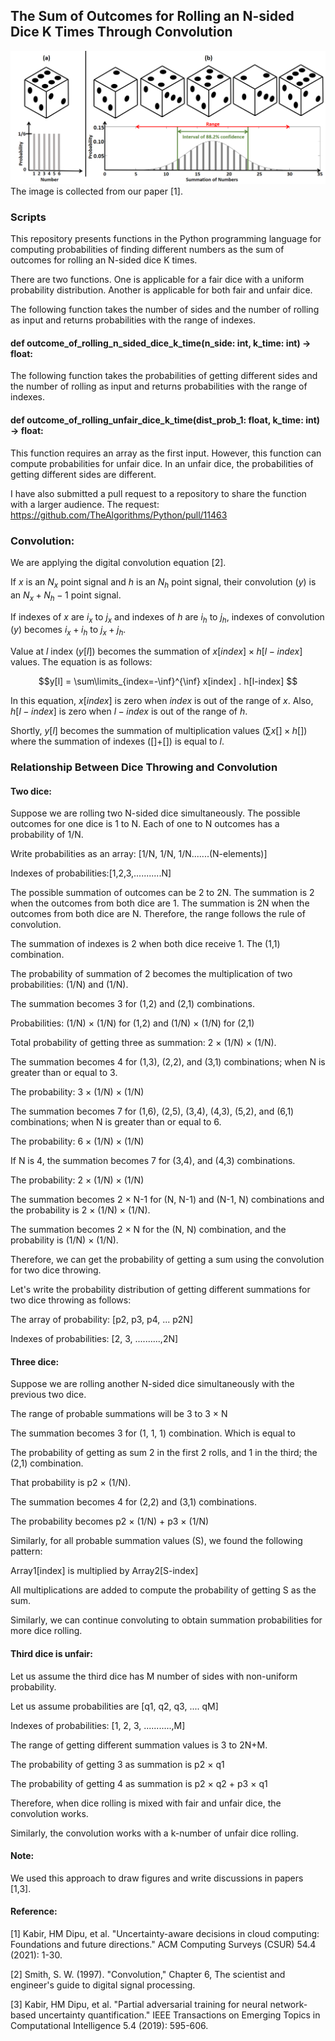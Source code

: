## The Sum of Outcomes for Rolling an N-sided Dice K Times Through Convolution

<img src="https://github.com/dipuk0506/dice/blob/main/Dice_interval5.png" width="700">
The image is collected from our paper [1].

### Scripts

This repository presents functions in the Python programming language for computing probabilities of finding different numbers as the sum of outcomes for rolling an N-sided dice K times.

There are two functions. One is applicable for a fair dice with a uniform probability distribution. Another is applicable for both fair and unfair dice.

The following function takes the number of sides and the number of rolling as input and returns probabilities with the range of indexes.
#### def outcome_of_rolling_n_sided_dice_k_time(n_side: int, k_time: int) -> float:

The following function takes the probabilities of getting different sides and the number of rolling as input and returns probabilities with the range of indexes.
#### def outcome_of_rolling_unfair_dice_k_time(dist_prob_1: float, k_time: int) -> float:
This function requires an array as the first input. However, this function can compute probabilities for unfair dice. In an unfair dice, the probabilities of getting different sides are different.

I have also submitted a pull request to a repository to share the function with a larger audience.
The request: https://github.com/TheAlgorithms/Python/pull/11463


### Convolution:
We are applying the digital convolution equation [2].

If $x$ is an $N_x$ point signal and $h$ is an $N_h$ point signal, their convolution ($y$) is an $N_x+N_h-1$ point signal. 

If indexes of $x$ are $i_x$ to $j_x$ and indexes of $h$ are $i_h$ to $j_h$, indexes of convolution ($y$) becomes $i_x+i_h$ to $j_x+j_h$.

Value at $l$ index ($y[l]$) becomes the summation of $x[index] \times h[l-index]$ values. The equation is as follows:

$$y[l] = \sum\limits_{index=-\inf}^{\inf} x[index] . h[l-index] $$

In this equation, $x[index]$ is zero when $index$ is out of the range of $x$. Also, $h[l-index]$ is zero when $l-index$ is out of the range of $h$.

Shortly, $y[l]$ becomes the summation of multiplication values ($\sum x[] \times h[]$) where the summation of indexes ([]+[]) is equal to $l$.


### Relationship Between Dice Throwing and Convolution

#### Two dice:
Suppose we are rolling two N-sided dice simultaneously. The possible outcomes for one dice is 1 to N. Each of one to N outcomes has a probability of 1/N.

Write probabilities as an array: [1/N, 1/N, 1/N.......(N-elements)]

Indexes of probabilities:[1,2,3,...........N]

The possible summation of outcomes can be 2 to 2N. The summation is 2 when the outcomes from both dice are 1. The summation is 2N when the outcomes from both dice are N. Therefore, the range follows the rule of convolution.


The summation of indexes is 2 when both dice receive 1. The (1,1) combination.

The probability of summation of 2 becomes the multiplication of two probabilities: (1/N) and (1/N). 

The summation becomes 3 for (1,2) and (2,1) combinations.

Probabilities: (1/N) $\times$ (1/N) for (1,2) and (1/N) $\times$ (1/N) for (2,1)

Total probability of getting three as summation: 2 $\times$ (1/N) $\times$ (1/N).

The summation becomes 4 for (1,3), (2,2), and (3,1) combinations; when N is greater than or equal to 3.

The probability: 3 $\times$ (1/N) $\times$ (1/N)

The summation becomes 7 for (1,6), (2,5), (3,4), (4,3), (5,2), and (6,1) combinations; when N is greater than or equal to 6.

The probability: 6 $\times$ (1/N) $\times$ (1/N)

If N is 4, the summation becomes 7 for (3,4), and (4,3) combinations.

The probability: 2 $\times$ (1/N) $\times$ (1/N)

The summation becomes 2 $\times$ N-1 for (N, N-1) and (N-1, N) combinations and the probability is 2 $\times$ (1/N) $\times$ (1/N).

The summation becomes 2 $\times$ N for the (N, N) combination, and the probability is (1/N) $\times$ (1/N).

Therefore, we can get the probability of getting a sum using the convolution for two dice throwing.


Let's write the probability distribution of getting different summations for two dice throwing as follows:

The array of probability: [p2, p3, p4, ... p2N]

Indexes of probabilities: [2, 3, ..........,2N]

#### Three dice:
Suppose we are rolling another N-sided dice simultaneously with the previous two dice.

The range of probable summations will be 3 to 3 $\times$ N

The summation becomes 3 for (1, 1, 1) combination. Which is equal to 

The probability of getting as sum 2 in the first 2 rolls, and 1 in the third; the (2,1) combination.

That probability is p2 $\times$ (1/N).

The summation becomes 4 for (2,2) and (3,1) combinations.

The probability becomes p2 $\times$ (1/N) + p3 $\times$ (1/N)

Similarly, for all probable summation values (S), we found the following pattern:

Array1[index] is multiplied by Array2[S-index]

All multiplications are added to compute the probability of getting S as the sum.

Similarly, we can continue convoluting to obtain summation probabilities for more dice rolling.

#### Third dice is unfair:
Let us assume the third dice has M number of sides with non-uniform probability.

Let us assume probabilities are [q1, q2, q3, .... qM]

Indexes of probabilities: [1, 2, 3, ...........,M]

The range of getting different summation values is 3 to 2N+M.

The probability of getting 3 as summation is p2 $\times$ q1

The probability of getting 4 as summation is p2 $\times$ q2 + p3 $\times$ q1

Therefore, when dice rolling is mixed with fair and unfair dice, the convolution works.

Similarly, the convolution works with a k-number of unfair dice rolling.

#### Note:
We used this approach to draw figures and write discussions in papers [1,3].


#### Reference:
[1] Kabir, HM Dipu, et al. "Uncertainty-aware decisions in cloud computing: Foundations and future directions." ACM Computing Surveys (CSUR) 54.4 (2021): 1-30.

[2] Smith, S. W. (1997). "Convolution," Chapter 6, The scientist and engineer's guide to digital signal processing.

[3] Kabir, HM Dipu, et al. "Partial adversarial training for neural network-based uncertainty quantification." IEEE Transactions on Emerging Topics in Computational Intelligence 5.4 (2019): 595-606.
